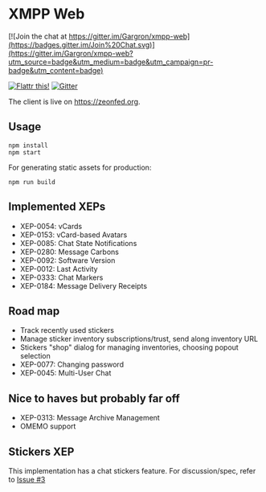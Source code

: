 # XMPP Web

[![Join the chat at https://gitter.im/Gargron/xmpp-web](https://badges.gitter.im/Join%20Chat.svg)](https://gitter.im/Gargron/xmpp-web?utm_source=badge&utm_medium=badge&utm_campaign=pr-badge&utm_content=badge)

[![Flattr this!](https://button.flattr.com/flattr-badge-large.png)](https://flattr.com/submit/auto?user_id=Gargron&url=https%3A%2F%2Fgithub.com%2FGargron%2Fxmpp-web)
[![Gitter](https://badges.gitter.im/Join%20Chat.svg)](https://gitter.im/Gargron/xmpp-web?utm_source=badge&utm_medium=badge&utm_campaign=pr-badge)

The client is live on <https://zeonfed.org>.

## Usage

    npm install
    npm start

For generating static assets for production:

    npm run build

## Implemented XEPs

- XEP-0054: vCards
- XEP-0153: vCard-based Avatars
- XEP-0085: Chat State Notifications
- XEP-0280: Message Carbons
- XEP-0092: Software Version
- XEP-0012: Last Activity
- XEP-0333: Chat Markers
- XEP-0184: Message Delivery Receipts

## Road map

- Track recently used stickers
- Manage sticker inventory subscriptions/trust, send along inventory URL
- Stickers "shop" dialog for managing inventories, choosing popout selection
- XEP-0077: Changing password
- XEP-0045: Multi-User Chat

## Nice to haves but probably far off

- XEP-0313: Message Archive Management
- OMEMO support

## Stickers XEP

This implementation has a chat stickers feature. For discussion/spec, refer to [Issue #3](https://github.com/Gargron/xmpp-web/issues/3)
